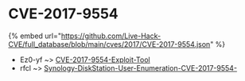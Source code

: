 # CVE-2017-9554
{% embed url="https://github.com/Live-Hack-CVE/full_database/blob/main/cves/2017/CVE-2017-9554.json" %}

* Ez0-yf ~> [CVE-2017-9554-Exploit-Tool](https://www.alice-snow.ru/2017/database/cve-2017-9554/cve-2017-9554-exploit-tool-ez0-yf)
* rfcl ~> [Synology-DiskStation-User-Enumeration-CVE-2017-9554-](https://www.alice-snow.ru/2017/database/cve-2017-9554/synology-diskstation-user-enumeration-cve-2017-9554--rfcl)